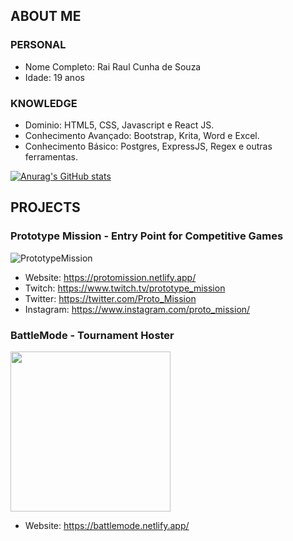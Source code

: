 ## ABOUT ME
### PERSONAL
* Nome Completo: Rai Raul Cunha de Souza
* Idade: 19 anos

### KNOWLEDGE

* Dominio: HTML5, CSS, Javascript e React JS.
* Conhecimento Avançado: Bootstrap, Krita, Word e Excel.
* Conhecimento Básico: Postgres, ExpressJS, Regex e outras ferramentas.

[![Anurag's GitHub stats](https://github-readme-stats.vercel.app/api?username=vbsravus)](https://github.com/anuraghazra/github-readme-stats)

## PROJECTS
### Prototype Mission - Entry Point for Competitive Games
![PrototypeMission](https://media.discordapp.net/attachments/1074484549704220695/1075421215927308308/PrototypeMissionLogo.png?width=256&height=256)

* Website: https://protomission.netlify.app/
* Twitch: https://www.twitch.tv/prototype_mission
* Twitter: https://twitter.com/Proto_Mission
* Instagram: https://www.instagram.com/proto_mission/

### BattleMode - Tournament Hoster
<img src="https://battlemode.netlify.app/static/media/logo.ddf08a1b98408dc88307.png" data-canonical-src="[https://gyazo.com/eb5c5741b6a9a16c692170a41a49c858.png](https://battlemode.netlify.app/static/media/logo.ddf08a1b98408dc88307.png)" width="256" height="256" />

* Website: https://battlemode.netlify.app/
